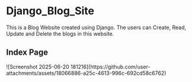 # Django_Blog_Site
This is a Blog Website created using Django. The users can Create, Read, Update and Delete the blogs in this website.  
<h2>Index Page</h2>
![Screenshot 2025-06-20 181216](https://github.com/user-attachments/assets/18066886-a25c-4613-996c-692cd58c6762)
